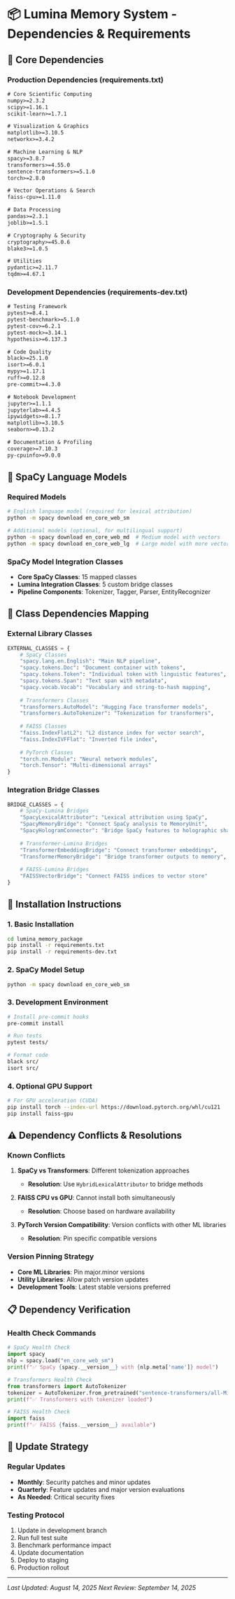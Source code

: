 # 📦 Lumina Memory System - Dependencies & Requirements

## 🎯 **Core Dependencies**

### **Production Dependencies (requirements.txt)**
```txt
# Core Scientific Computing
numpy>=2.3.2
scipy>=1.16.1
scikit-learn>=1.7.1

# Visualization & Graphics
matplotlib>=3.10.5
networkx>=3.4.2

# Machine Learning & NLP
spacy>=3.8.7
transformers>=4.55.0
sentence-transformers>=5.1.0
torch>=2.8.0

# Vector Operations & Search
faiss-cpu>=1.11.0

# Data Processing
pandas>=2.3.1
joblib>=1.5.1

# Cryptography & Security
cryptography>=45.0.6
blake3>=1.0.5

# Utilities
pydantic>=2.11.7
tqdm>=4.67.1
```

### **Development Dependencies (requirements-dev.txt)**
```txt
# Testing Framework
pytest>=8.4.1
pytest-benchmark>=5.1.0
pytest-cov>=6.2.1
pytest-mock>=3.14.1
hypothesis>=6.137.3

# Code Quality
black>=25.1.0
isort>=6.0.1
mypy>=1.17.1
ruff>=0.12.8
pre-commit>=4.3.0

# Notebook Development
jupyter>=1.1.1
jupyterlab>=4.4.5
ipywidgets>=8.1.7
matplotlib>=3.10.5
seaborn>=0.13.2

# Documentation & Profiling
coverage>=7.10.3
py-cpuinfo>=9.0.0
```

## 🧬 **SpaCy Language Models**

### **Required Models**
```bash
# English language model (required for lexical attribution)
python -m spacy download en_core_web_sm

# Additional models (optional, for multilingual support)
python -m spacy download en_core_web_md  # Medium model with vectors
python -m spacy download en_core_web_lg  # Large model with more vectors
```

### **SpaCy Model Integration Classes**
- **Core SpaCy Classes**: 15 mapped classes
- **Lumina Integration Classes**: 5 custom bridge classes
- **Pipeline Components**: Tokenizer, Tagger, Parser, EntityRecognizer

## 🔬 **Class Dependencies Mapping**

### **External Library Classes**
```python
EXTERNAL_CLASSES = {
    # SpaCy Classes
    "spacy.lang.en.English": "Main NLP pipeline",
    "spacy.tokens.Doc": "Document container with tokens",
    "spacy.tokens.Token": "Individual token with linguistic features",
    "spacy.tokens.Span": "Text span with metadata",
    "spacy.vocab.Vocab": "Vocabulary and string-to-hash mapping",
    
    # Transformers Classes
    "transformers.AutoModel": "Hugging Face transformer models",
    "transformers.AutoTokenizer": "Tokenization for transformers",
    
    # FAISS Classes
    "faiss.IndexFlatL2": "L2 distance index for vector search",
    "faiss.IndexIVFFlat": "Inverted file index",
    
    # PyTorch Classes
    "torch.nn.Module": "Neural network modules",
    "torch.Tensor": "Multi-dimensional arrays"
}
```

### **Integration Bridge Classes**
```python
BRIDGE_CLASSES = {
    # SpaCy-Lumina Bridges
    "SpacyLexicalAttributor": "Lexical attribution using SpaCy",
    "SpacyMemoryBridge": "Connect SpaCy analysis to MemoryUnit",
    "SpacyHologramConnector": "Bridge SpaCy features to holographic shapes",
    
    # Transformer-Lumina Bridges  
    "TransformerEmbeddingBridge": "Connect transformer embeddings",
    "TransformerMemoryBridge": "Bridge transformer outputs to memory",
    
    # FAISS-Lumina Bridges
    "FAISSVectorBridge": "Connect FAISS indices to vector store"
}
```

## 🚀 **Installation Instructions**

### **1. Basic Installation**
```bash
cd lumina_memory_package
pip install -r requirements.txt
pip install -r requirements-dev.txt
```

### **2. SpaCy Model Setup**
```bash
python -m spacy download en_core_web_sm
```

### **3. Development Environment**
```bash
# Install pre-commit hooks
pre-commit install

# Run tests
pytest tests/

# Format code
black src/
isort src/
```

### **4. Optional GPU Support**
```bash
# For GPU acceleration (CUDA)
pip install torch --index-url https://download.pytorch.org/whl/cu121
pip install faiss-gpu
```

## ⚠️ **Dependency Conflicts & Resolutions**

### **Known Conflicts**
1. **SpaCy vs Transformers**: Different tokenization approaches
   - **Resolution**: Use `HybridLexicalAttributor` to bridge methods
   
2. **FAISS CPU vs GPU**: Cannot install both simultaneously
   - **Resolution**: Choose based on hardware availability
   
3. **PyTorch Version Compatibility**: Version conflicts with other ML libraries
   - **Resolution**: Pin specific compatible versions

### **Version Pinning Strategy**
- **Core ML Libraries**: Pin major.minor versions
- **Utility Libraries**: Allow patch version updates
- **Development Tools**: Latest stable versions preferred

## 📋 **Dependency Verification**

### **Health Check Commands**
```python
# SpaCy Health Check
import spacy
nlp = spacy.load("en_core_web_sm")
print(f"✅ SpaCy {spacy.__version__} with {nlp.meta['name']} model")

# Transformers Health Check  
from transformers import AutoTokenizer
tokenizer = AutoTokenizer.from_pretrained("sentence-transformers/all-MiniLM-L6-v2")
print(f"✅ Transformers with tokenizer loaded")

# FAISS Health Check
import faiss
print(f"✅ FAISS {faiss.__version__} available")
```

## 🔄 **Update Strategy**

### **Regular Updates**
- **Monthly**: Security patches and minor updates
- **Quarterly**: Feature updates and major version evaluations
- **As Needed**: Critical security fixes

### **Testing Protocol**
1. Update in development branch
2. Run full test suite
3. Benchmark performance impact
4. Update documentation
5. Deploy to staging
6. Production rollout

---

*Last Updated: August 14, 2025*
*Next Review: September 14, 2025*

